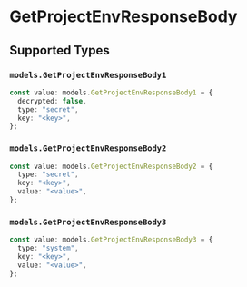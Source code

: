 # GetProjectEnvResponseBody


## Supported Types

### `models.GetProjectEnvResponseBody1`

```typescript
const value: models.GetProjectEnvResponseBody1 = {
  decrypted: false,
  type: "secret",
  key: "<key>",
};
```

### `models.GetProjectEnvResponseBody2`

```typescript
const value: models.GetProjectEnvResponseBody2 = {
  type: "secret",
  key: "<key>",
  value: "<value>",
};
```

### `models.GetProjectEnvResponseBody3`

```typescript
const value: models.GetProjectEnvResponseBody3 = {
  type: "system",
  key: "<key>",
  value: "<value>",
};
```

